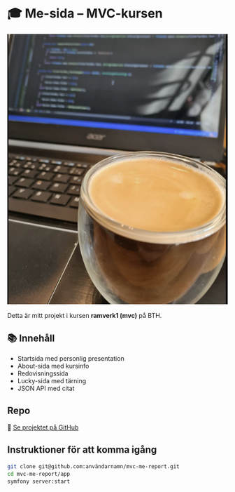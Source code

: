 # 🎓 Me-sida – MVC-kursen

![Headerbild](img/kod.png)

Detta är mitt projekt i kursen **ramverk1 (mvc)** på BTH.

## 📚 Innehåll

- Startsida med personlig presentation
- About-sida med kursinfo
- Redovisningssida 
- Lucky-sida med tärning
- JSON API med citat

## Repo  
🔗 [Se projektet på GitHub](https://github.com/jojjan-johansson/mvc-me-report)

## Instruktioner för att komma igång

```bash
git clone git@github.com:användarnamn/mvc-me-report.git
cd mvc-me-report/app
symfony server:start
